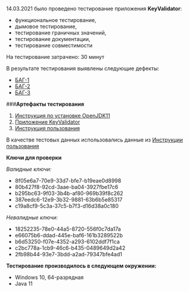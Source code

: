 14.03.2021 было проведено тестирование приложения **KeyValidator**:
* функциональное тестирование, 
* дымовое тестирование, 
* тестирование граничных значений, 
* тестирование документации,
* тестирование совместимости

На тестирование затрачено: 30 минут

В результате тестирования выявлены следующие дефекты:

* [БАГ-1](https://github.com/Zubareva-Anna/-Java/issues/4)
* [БАГ-2](https://github.com/Zubareva-Anna/-Java/issues/1)
* [БАГ-3](https://github.com/Zubareva-Anna/-Java/issues/3)

###**Артефакты тестирования**

1. [Инструкция по установке OpenJDK11](https://github.com/netology-code/javaqa-homeworks/blob/master/intro/openjdk11-manual.md)
2. [Приложение KeyValidator](https://github.com/netology-code/javaqa-homeworks/blob/master/intro/artifacts/KeyValidator.class)
3. [Инструкция пользования](https://github.com/netology-code/javaqa-homeworks/blob/master/intro/user-manual.md)

В качестве тестовых данных использовались данные из [Инструкции пользования](https://github.com/netology-code/javaqa-homeworks/blob/master/intro/user-manual.md)

**Ключи для проверки**

*Валидные ключи:*

* 8f05e6a7-70e9-33d7-bfe7-b19eae0d8998
* 80b427f8-92cd-3aae-ba04-3927fbe17c6
* b295bc63-9f03-3b4b-af80-969b39f8c262
* 387eedc6-12e9-3b32-9881-63b6b5e85317
* c19a8cf9-5c3a-37c5-b7f3-d16d38a0c180

*Невалидные ключи:*

* 18252235-78e0-44a5-8720-556f0c7da17a
* e66075b6-ddad-445e-baf6-161b3289522b
* b6d53250-f07e-4352-a293-6102ddf7f1ca
* c2bc778a-1cb9-46c6-b435-0489649d2a42
* 2fb98b44-93e7-3bdd-a2ad-79347bfe4ad1

**Тестирование производилось в следующем окружении:**

* Windows 10, 64-разрядная
* Java 11 

